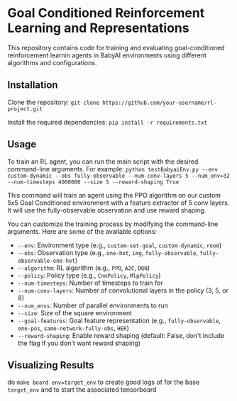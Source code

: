 # Goal Conditioned Reinforcement Learning and Representations

This repository contains code for training and evaluating goal-conditioned reinforcement learnin agents in BabyAI environments using different algorithms and configurations.

## Installation

Clone the repository:
`git clone https://github.com/your-username/rl-project.git`

Install the required dependencies:
`pip install -r requirements.txt`


## Usage
To train an RL agent, you can run the main script with the desired command-line arguments. For example:
```python testBabyaiEnv.py --env custom-dynamic --obs fully-observable --num-conv-layers 5 --num_env=32 --num-timesteps 4000000 --size 5 --reward-shaping True```

This command will train an agent using the PPO algorithm on our custom 5x5 Goal Conditioned environment with a feature extractor of 5 conv layers. It will use the fully-observable observation and use reward shaping.

You can customize the training process by modifying the command-line arguments. Here are some of the available options:
- `--env`: Environment type (e.g., `custom-set-goal`, `custom-dynamic`, `room`)
- `--obs`: Observation type (e.g., `one-hot`, `img`, `fully-observable`, `fully-observable-one-hot`)
- `--algorithm`: RL algorithm (e.g., `PPO`, `A2C`, `DQN`)
- `--policy`: Policy type (e.g., `CnnPolicy`, `MlpPolicy`)
- `--num-timesteps`: Number of timesteps to train for
- `--num-conv-layers`: Number of convolutional layers in the policy (3, 5, or 8)
- `--num_envs`: Number of parallel environments to run
- `--size`: Size of the square environment
- `--goal-features`: Goal feature representation (e.g., `fully-observable`, `one-pos`, `same-network-fully-obs`, `HER`)
- `--reward-shaping`: Enable reward shaping (default: False, don't include the flag if you don't want reward shaping)

## Visualizing Results
do `make board env=target_env` to create good logs of for the base `target_env` and to start the associated tensorboard
